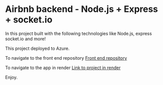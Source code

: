 # Airbnb backend - Node.js + Express + socket.io

In this project built with the following technologies like Node.js, express socket.io and more!

This project deployed to Azure.

To navigate to the front end repository [Front end repository](https://github.com/oferGavrilov/AirBNB-clone)

To navigate to the app in render <a href="https://airpnp.azurewebsites.net/" target="_blank">Link to project in render</a>

Enjoy.
